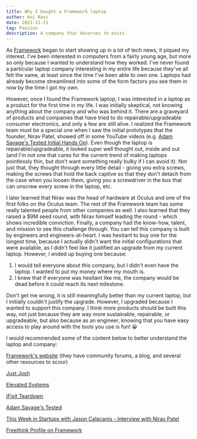 ```yaml
---
title: Why I bought a Framework laptop
author: Ani Ravi
date: 2021-11-21
tag: Passion
description: A company that deserves to exist.
---
```


As [Framework](https://frame.work/) began to start showing up in a lot of tech news, it piqued my interest. I've been interested in computers from a fairly young age, but more so only because I wanted to understand how they worked. I've never found a particular laptop company interesting in my entire life because they've all felt the same, at least since the time I've been able to own one. Laptops had already become streamlined into some of the form factors you see them in now by the time I got my own.

However, once I found the Framework laptop, I was interested in a laptop as a product for the first time in my life. I was initially skeptical, not knowing anything about the company and who was behind it. There are a graveyard of products and companies that have tried to do repairable/upgradeable consumer electronics, and only a few are still alive. I realized the Framework team must be a special one when I saw the initial prototypes that the founder, Nirav Patel, showed off in some YouTube videos (e.g. [Adam Savage's Tested Initial Hands On](https://www.youtube.com/watch?v=XFrJcjCbCA8)). Even though the laptop is repairable/upgradeable, it looked super well thought out, inside and out (and I'm not one that cares for the current trend of making laptops pointlessly thin, but don't want something really bulky if I can avoid it). Not just that, they thought through every little detail - giving you extra screws, making the screws that hold the back captive so that they don't detach from the case when you loosen them, giving you a screwdriver in the box that can unscrew every screw in the laptop, etc.

I later learned that Nirav was the head of hardware at Oculus and one of the first folks on the Oculus team. The rest of the Framework team has some really talented people from other companies as well. I also learned that they raised a $9M seed round, with Nirav himself leading the round - which shows incredible conviction. Finally, a company had the know-how, talent, and mission to see this challenge through. You can tell this company is built by engineers and engineers-at-heart. I was hesitant to buy one for the longest time, because I actually didn't want the initial configurations that were available, as I didn't feel like it justified an upgrade from my current laptop. However, I ended up buying one because:

1.  I would tell everyone about this company, but I didn't even have the laptop. I wanted to put my money where my mouth is.
2.  I knew that if everyone was hesitant like me, the company would be dead before it could reach its next milestone.

Don't get me wrong, it is still meaningfully better than my current laptop, but I initially couldn't justify the upgrade. However, I upgraded because I wanted to support this company. I think more products should be built this way, not just because they are way more sustainable, repairable, or upgradeable, but also because as an engineer, knowing that you have easy access to play around with the tools you use is fun! 😀

I would recommended some of the content below to better understand the laptop and company:

[Framework's website](https://frame.work) (they have community forums, a blog, and several other resources to scour)

[Just Josh](https://www.youtube.com/watch?v=6ASKhYXQS48)

[Elevated Systems](https://www.youtube.com/watch?v=0_MmDhly_H0)

[iFixit Teardown](https://www.youtube.com/watch?v=AV2umY3R0vw)

[Adam Savage's Tested](https://www.youtube.com/watch?v=6B6_4lNzhi4)

[This Week in Startups with Jason Calacanis - Interview with Nirav Patel](https://www.youtube.com/watch?v=bfVZhCTx6Tc)

[Freethink Profile on Framework](https://www.youtube.com/watch?v=_I4-X10ku58)
